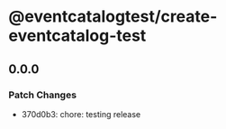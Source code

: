 # @eventcatalogtest/create-eventcatalog-test

## 0.0.0
### Patch Changes

- 370d0b3: chore: testing release
